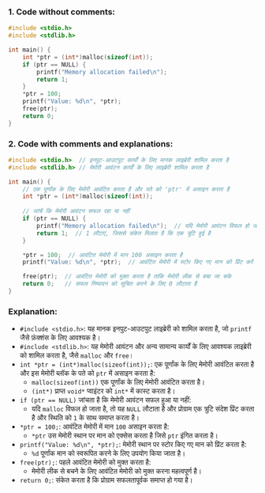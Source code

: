 ### **1. Code without comments:**
```c
#include <stdio.h>
#include <stdlib.h>

int main() {
    int *ptr = (int*)malloc(sizeof(int));
    if (ptr == NULL) {
        printf("Memory allocation failed\n");
        return 1;
    }
    *ptr = 100;
    printf("Value: %d\n", *ptr);
    free(ptr);
    return 0;
}
```

### **2. Code with comments and explanations:**
```c
#include <stdio.h>  // इनपुट-आउटपुट कार्यों के लिए मानक लाइब्रेरी शामिल करता है
#include <stdlib.h> // मेमोरी आवंटन कार्यों के लिए लाइब्रेरी शामिल करता है

int main() {
    // एक पूर्णांक के लिए मेमोरी आवंटित करता है और पते को 'ptr' में असाइन करता है
    int *ptr = (int*)malloc(sizeof(int));  
    
    // जांचें कि मेमोरी आवंटन सफल रहा या नहीं
    if (ptr == NULL) {
        printf("Memory allocation failed\n");  // यदि मेमोरी आवंटन विफल हो जाता है, तो त्रुटि संदेश प्रिंट करें
        return 1;  // 1 लौटाएं, जिससे संकेत मिलता है कि एक त्रुटि हुई है
    }

    *ptr = 100;  // आवंटित मेमोरी में मान 100 असाइन करता है
    printf("Value: %d\n", *ptr);  // आवंटित मेमोरी में स्टोर किए गए मान को प्रिंट करें

    free(ptr);  // आवंटित मेमोरी को मुक्त करता है ताकि मेमोरी लीक से बचा जा सके
    return 0;   // सफल निष्पादन को सूचित करने के लिए 0 लौटाता है
}
```

### Explanation:

- `#include <stdio.h>`: यह मानक इनपुट-आउटपुट लाइब्रेरी को शामिल करता है, जो `printf` जैसे फ़ंक्शंस के लिए आवश्यक है।
- `#include <stdlib.h>`: यह मेमोरी आवंटन और अन्य सामान्य कार्यों के लिए आवश्यक लाइब्रेरी को शामिल करता है, जैसे `malloc` और `free`।
- `int *ptr = (int*)malloc(sizeof(int));`: एक पूर्णांक के लिए मेमोरी आवंटित करता है और इस मेमोरी ब्लॉक के पते को `ptr` में असाइन करता है:
  - `malloc(sizeof(int))` एक पूर्णांक के लिए मेमोरी आवंटित करता है।
  - `(int*)` प्राप्त `void*` प्वाइंटर को `int*` में कास्ट करता है।
- `if (ptr == NULL)` जांचता है कि मेमोरी आवंटन सफल हुआ या नहीं:
  - यदि `malloc` विफल हो जाता है, तो यह `NULL` लौटाता है और प्रोग्राम एक त्रुटि संदेश प्रिंट करता है और स्थिति को `1` के साथ समाप्त करता है।
- `*ptr = 100;`: आवंटित मेमोरी में मान `100` असाइन करता है:
  - `*ptr` उस मेमोरी स्थान पर मान को एक्सेस करता है जिसे `ptr` इंगित करता है।
- `printf("Value: %d\n", *ptr);`: मेमोरी स्थान पर स्टोर किए गए मान को प्रिंट करता है:
  - `%d` पूर्णांक मान को स्वरूपित करने के लिए उपयोग किया जाता है।
- `free(ptr);`: पहले आवंटित मेमोरी को मुक्त करता है:
  - मेमोरी लीक से बचने के लिए आवंटित मेमोरी को मुक्त करना महत्वपूर्ण है।
- `return 0;`: संकेत करता है कि प्रोग्राम सफलतापूर्वक समाप्त हो गया है।
